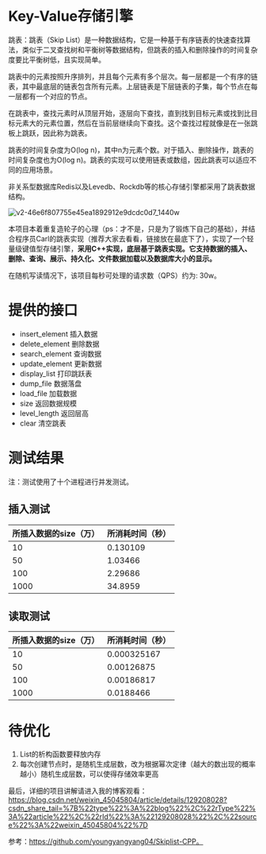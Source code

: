 # Key-Value存储引擎
跳表：跳表（Skip List）是一种数据结构，它是一种基于有序链表的快速查找算法，类似于二叉查找树和平衡树等数据结构，但跳表的插入和删除操作的时间复杂度要比平衡树低，且实现简单。

跳表中的元素按照升序排列，并且每个元素有多个层次。每一层都是一个有序的链表，其中最底层的链表包含所有元素。上层链表是下层链表的子集，每个节点在每一层都有一个对应的节点。

在跳表中，查找元素时从顶层开始，逐层向下查找，直到找到目标元素或找到比目标元素大的元素位置，然后在当前层继续向下查找。这个查找过程就像是在一张跳板上跳跃，因此称为跳表。

跳表的时间复杂度为O(log n)，其中n为元素个数。对于插入、删除操作，跳表的时间复杂度也为O(log n)。跳表的实现可以使用链表或数组，因此跳表可以适应不同的应用场景。

非关系型数据库Redis以及Levedb、Rockdb等的核心存储引擎都采用了跳表数据结构。

![v2-46e6f807755e45ea1892912e9dcdc0d7_1440w](https://user-images.githubusercontent.com/77431730/221496447-00601b64-562a-402c-aa3b-9fb5907c7673.png)



本项目本着重复造轮子的心理（ps：才不是，只是为了锻炼下自己的基础），并结合程序员Carl的跳表实现（推荐大家去看看，链接放在最底下了），实现了一个轻量级键值型存储引擎，**采用C++实现，底层基于跳表实现。它支持数据的插入、删除、查询、展示、持久化、文件数据加载以及数据库大小的显示。**

在随机写读情况下，该项目每秒可处理的请求数（QPS）约为: 30w。

# 提供的接口
- insert_element 插入数据
- delete_element 删除数据
- search_element 查询数据
- update_element 更新数据
- display_list 打印跳跃表
- dump_file 数据落盘
- load_file 加载数据
- size 返回数据规模
- level_length 返回层高
- clear 清空跳表

# 测试结果
注：测试使用了十个进程进行并发测试。

## 插入测试

所插入数据的size（万）    | 所消耗时间（秒）
-------- | ----- |
10 |0.130109 |
50  | 1.03466 | 
100	 | 2.29686| 
1000 | 34.8959 | 

## 读取测试

所插入数据的size（万）    | 所消耗时间（秒）
-------- | ----- |
10 |0.000325167 |
50  | 0.00126875 | 
100	 | 0.00186817| 
1000 | 0.0188466 | 

# 待优化
1. List的析构函数要释放内存
2. 每次创建节点时，是随机生成层数，改为根据幂次定律（越大的数出现的概率越小）随机生成层数，可以使得存储效率更高

最后，详细的项目讲解请进入我的博客观看：https://blog.csdn.net/weixin_45045804/article/details/129208028?csdn_share_tail=%7B%22type%22%3A%22blog%22%2C%22rType%22%3A%22article%22%2C%22rId%22%3A%22129208028%22%2C%22source%22%3A%22weixin_45045804%22%7D

参考：https://github.com/youngyangyang04/Skiplist-CPP。 
